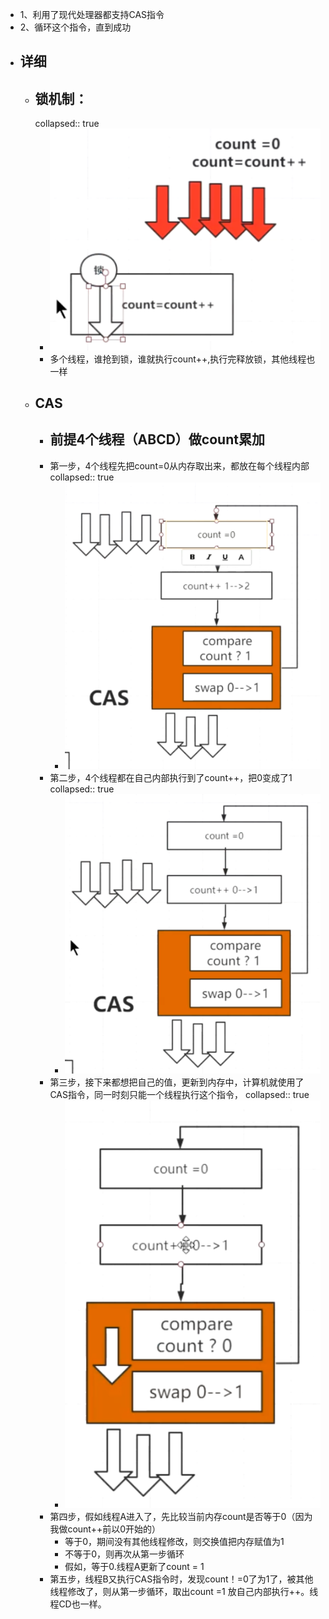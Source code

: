 - 1、利用了现代处理器都支持CAS指令
- 2、循环这个指令，直到成功
- ## 详细
	- ## 锁机制：
	  collapsed:: true
		- ![image.png](../assets/image_1690096311325_0.png)
		- 多个线程，谁抢到锁，谁就执行count++,执行完释放锁，其他线程也一样
	- ## CAS
		- ## 前提4个线程（ABCD）做count累加
		- 第一步，4个线程先把count=0从内存取出来，都放在每个线程内部
		  collapsed:: true
			- ![image.png](../assets/image_1690096407581_0.png)
		- 第二步，4个线程都在自己内部执行到了count++，把0变成了1
		  collapsed:: true
			- ![image.png](../assets/image_1690096587018_0.png)
		- 第三步，接下来都想把自己的值，更新到内存中，计算机就使用了CAS指令，同一时刻只能一个线程执行这个指令，
		  collapsed:: true
			- ![image.png](../assets/image_1690096688451_0.png)
		- 第四步，假如线程A进入了，先比较当前内存count是否等于0（因为我做count++前以0开始的）
			- 等于0，期间没有其他线程修改，则交换值把内存赋值为1
			- 不等于0，则再次从第一步循环
			- 假如，等于0.线程A更新了count = 1
		- 第五步，线程B又执行CAS指令时，发现count！=0了为1了，被其他线程修改了，则从第一步循环，取出count =1 放自己内部执行++。线程CD也一样。